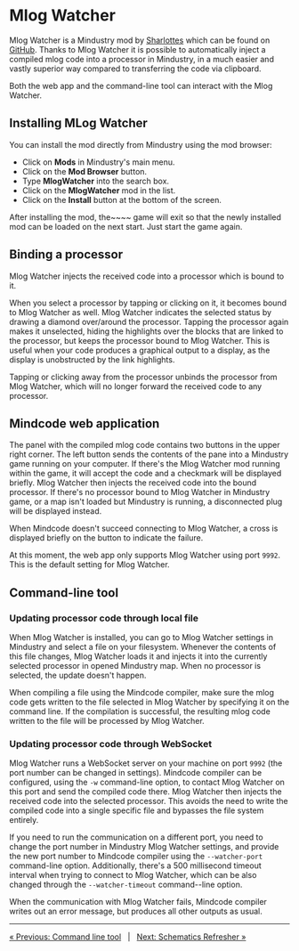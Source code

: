 # Mlog Watcher

Mlog Watcher is a Mindustry mod by [Sharlottes](https://github.com/Sharlottes) which can be found on [GitHub](https://github.com/Sharlottes/MlogWatcher). Thanks to Mlog Watcher it is possible to automatically inject a compiled mlog code into a processor in Mindustry, in a much easier and vastly superior way compared to transferring the code via clipboard.

Both the web app and the command-line tool can interact with the Mlog Watcher.

## Installing MLog Watcher

You can install the mod directly from Mindustry using the mod browser:

- Click on **Mods** in Mindustry's main menu.
- Click on the **Mod Browser** button.
- Type **MlogWatcher** into the search box.
- Click on the **MlogWatcher** mod in the list.
- Click on the **Install** button at the bottom of the screen.

After installing the mod, the~~~~ game will exit so that the newly installed mod can be loaded on the next start. Just start the game again. 

## Binding a processor

Mlog Watcher injects the received code into a processor which is bound to it. 

When you select a processor by tapping or clicking on it, it becomes bound to Mlog Watcher as well. Mlog Watcher indicates the selected status by drawing a diamond over/around the processor. Tapping the processor again makes it unselected, hiding the highlights over the blocks that are linked to the processor, but keeps the processor bound to Mlog Watcher. This is useful when your code produces a graphical output to a display, as the display is unobstructed by the link highlights.

Tapping or clicking away from the processor unbinds the processor from Mlog Watcher, which will no longer forward the received code to any processor.

## Mindcode web application

The panel with the compiled mlog code contains two buttons in the upper right corner. The left button sends the contents of the pane into a Mindustry game running on your computer. If there's the Mlog Watcher mod running within the game, it will accept the code and a checkmark will be displayed briefly. Mlog Watcher then injects the received code into the bound processor. If there's no processor bound to Mlog Watcher in Mindustry game, or a map isn't loaded but Mindustry is running, a disconnected plug will be displayed instead.

When Mindcode doesn't succeed connecting to Mlog Watcher, a cross is displayed briefly on the button to indicate the failure.

At this moment, the web app only supports Mlog Watcher using port `9992`. This is the default setting for Mlog Watcher.

## Command-line tool

### Updating processor code through local file

When Mlog Watcher is installed, you can go to Mlog Watcher settings in Mindustry and select a file on your filesystem. Whenever the contents of this file changes, Mlog Watcher loads it and injects it into the currently selected processor in opened Mindustry map. When no processor is selected, the update doesn't happen.

When compiling a file using the Mindcode compiler, make sure the mlog code gets written to the file selected in Mlog Watcher by specifying it on the command line. If the compilation is successful, the resulting mlog code written to the file will be processed by Mlog Watcher.

### Updating processor code through WebSocket

Mlog Watcher runs a WebSocket server on your machine on port `9992` (the port number can be changed in settings). Mindcode compiler can be configured, using the `-w` command-line option, to contact Mlog Watcher on this port and send the compiled code there. Mlog Watcher then injects the received code into the selected processor. This avoids the need to write the compiled code into a single specific file and bypasses the file system entirely.

If you need to run the communication on a different port, you need to change the port number in Mindustry Mlog Watcher settings, and provide the new port number to Mindcode compiler using the `--watcher-port` command-line option. Additionally, there's a 500 millisecond timeout interval when trying to connect to Mlog Watcher, which can be also changed through the `--watcher-timeout` command--line option.

When the communication with Mlog Watcher fails, Mindcode compiler writes out an error message, but produces all other outputs as usual.

---

[« Previous: Command line tool](TOOLS-CMDLINE.markdown) &nbsp; | &nbsp; [Next: Schematics Refresher »](TOOLS-REFRESHER.markdown)
